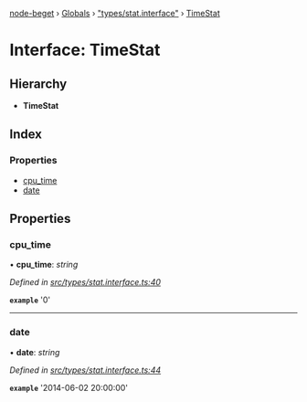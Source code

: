 [node-beget](../README.md) › [Globals](../globals.md) › ["types/stat.interface"](../modules/_types_stat_interface_.md) › [TimeStat](_types_stat_interface_.timestat.md)

# Interface: TimeStat

## Hierarchy

* **TimeStat**

## Index

### Properties

* [cpu_time](_types_stat_interface_.timestat.md#cpu_time)
* [date](_types_stat_interface_.timestat.md#date)

## Properties

###  cpu_time

• **cpu_time**: *string*

*Defined in [src/types/stat.interface.ts:40](https://github.com/olehcambel/node-beget/blob/f128411/src/types/stat.interface.ts#L40)*

**`example`** '0'

___

###  date

• **date**: *string*

*Defined in [src/types/stat.interface.ts:44](https://github.com/olehcambel/node-beget/blob/f128411/src/types/stat.interface.ts#L44)*

**`example`** '2014-06-02 20:00:00'
